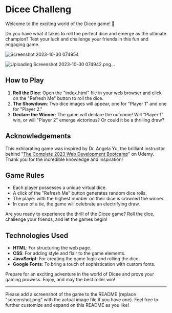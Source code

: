 # Dicee Challeng

Welcome to the exciting world of the Dicee game! 🎲

Do you have what it takes to roll the perfect dice and emerge as the ultimate champion? Test your luck and challenge your friends in this fun and engaging game.

![Screenshot 2023-10-30 074954](https://github.com/YawBoah/Dicee-Challenge/assets/126890146/d9145fd9-ce4c-44f6-b34a-bedaeb8f87bf)

![Uploading Screenshot 2023-10-30 074942.png…]()


## How to Play

1. **Roll the Dice**: Open the "index.html" file in your web browser and click on the "Refresh Me" button to roll the dice.
2. **The Showdown**: Two dice images will appear, one for "Player 1" and one for "Player 2."
3. **Declare the Winner**: The game will declare the outcome! Will "Player 1" win, or will "Player 2" emerge victorious? Or could it be a thrilling draw?

## Acknowledgements

This exhilarating game was inspired by Dr. Angela Yu, the brilliant instructor behind "[The Complete 2023 Web Development Bootcamp](https://www.udemy.com/course/the-complete-web-development-bootcamp)" on Udemy. Thank you for the incredible knowledge and inspiration!

## Game Rules

- Each player possesses a unique virtual dice.
- A click of the "Refresh Me" button generates random dice rolls.
- The player with the highest number on their dice is crowned the winner.
- In case of a tie, the game will celebrate an electrifying draw.

Are you ready to experience the thrill of the Dicee game? Roll the dice, challenge your friends, and let the games begin!

## Technologies Used

- **HTML**: For structuring the web page.
- **CSS**: For adding style and flair to the game elements.
- **JavaScript**: For creating the game logic and rolling the dice.
- **Google Fonts**: To bring a touch of sophistication with custom fonts.

Prepare for an exciting adventure in the world of Dicee and prove your gaming prowess. Enjoy, and may the best roller win!

---

Please add a screenshot of the game to the README (replace "screenshot.png" with the actual image file if you have one). Feel free to further customize and expand on this README as you like!
